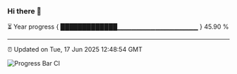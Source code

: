### Hi there 👋

⏳ Year progress { █████████████▁▁▁▁▁▁▁▁▁▁▁▁▁▁▁▁▁ } 45.90 %

---

⏰ Updated on Tue, 17 Jun 2025 12:48:54 GMT

![Progress Bar CI](https://github.com/liununu/liununu/workflows/Progress%20Bar%20CI/badge.svg)
